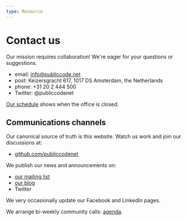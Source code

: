 ```yaml
---
type: Resource
---
```


# Contact us

Our mission requires collaboration! We're eager for your questions or suggestions.

+ email: <info@publiccode.net>
+ post: Keizersgracht 617, 1017 DS Amsterdam, the Netherlands
+ phone: +31 20 2 444 500
+ Twitter: @publiccodenet

[Our schedule](yearly-schedule.md) shows when the office is closed.

## Communications channels

Our canonical source of truth is this website. Watch us work and join our discussions at:

+ [github.com/publiccodenet](https://github.com/publiccodenet/)

We publish our news and announcements on:

+ [our mailing list](https://forms.gle/gn7wR2Eaxbv5g1BF9)
+ [our blog](https://blog.publiccode.net/)
+ Twitter

We very occasionally update our Facebook and LinkedIn pages.

We arrange bi-weekly community calls: [agenda](https://hackmd.io/@clausmullie/BJGGtcGRE).

